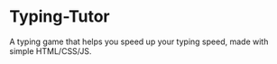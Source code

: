 # Typing-Tutor
A typing game that helps you speed up your typing speed, made with simple HTML/CSS/JS.
